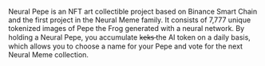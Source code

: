 Neural Pepe is an NFT art collectible project based on Binance Smart Chain and the first project in the Neural Meme family. It consists of 7,777 unique tokenized images of Pepe the Frog generated with a neural network. By holding a Neural Pepe, you accumulate k̶e̶k̶s̶ the AI token on a daily basis, which allows you to choose a name for your Pepe and vote for the next Neural Meme collection.
